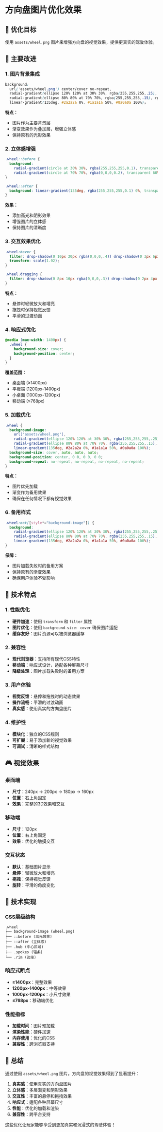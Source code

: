 # 方向盘图片优化效果

## 🎯 优化目标
使用 `assets/wheel.png` 图片来增强方向盘的视觉效果，提供更真实的驾驶体验。

## 🎨 主要改进

### 1. 图片背景集成
```css
background:
  url('assets/wheel.png') center/cover no-repeat,
  radial-gradient(ellipse 120% 120% at 30% 30%, rgba(255,255,255,.25), rgba(0,0,0,.15)),
  radial-gradient(ellipse 80% 80% at 70% 70%, rgba(255,255,255,.15), rgba(0,0,0,.3)),
  linear-gradient(135deg, #2a2a2a 0%, #1a1a1a 50%, #0a0a0a 100%);
```

**特点：**
- 图片作为主要背景层
- 渐变效果作为叠加层，增强立体感
- 保持原有的光影效果

### 2. 立体感增强
```css
.wheel::before {
  background: 
    radial-gradient(circle at 30% 30%, rgba(255,255,255,0.1), transparent 60%),
    radial-gradient(circle at 70% 70%, rgba(0,0,0,0.2), transparent 60%);
}

.wheel::after {
  background: linear-gradient(135deg, rgba(255,255,255,0.1) 0%, transparent 50%, rgba(0,0,0,0.1) 100%);
}
```

**效果：**
- 添加高光和阴影效果
- 增强图片的立体感
- 保持图片的清晰度

### 3. 交互效果优化
```css
.wheel:hover {
  filter: drop-shadow(0 10px 20px rgba(0,0,0,.4)) drop-shadow(0 3px 6px rgba(0,0,0,.3)) brightness(1.1);
  transform: scale(1.02);
}

.wheel.dragging {
  filter: drop-shadow(0 8px 16px rgba(0,0,0,.3)) drop-shadow(0 2px 4px rgba(0,0,0,.2)) brightness(1.05);
}
```

**特点：**
- 悬停时轻微放大和增亮
- 拖拽时保持视觉反馈
- 平滑的过渡动画

### 4. 响应式优化
```css
@media (max-width: 1400px) {
  .wheel {
    background-size: cover;
    background-position: center;
  }
}
```

**覆盖范围：**
- 桌面端 (≥1400px)
- 平板端 (1200px-1400px)
- 小桌面 (1000px-1200px)
- 移动端 (≤768px)

### 5. 加载优化
```css
.wheel {
  background-image: 
    url('assets/wheel.png'),
    radial-gradient(ellipse 120% 120% at 30% 30%, rgba(255,255,255,.25), rgba(0,0,0,.15)),
    radial-gradient(ellipse 80% 80% at 70% 70%, rgba(255,255,255,.15), rgba(0,0,0,.3)),
    linear-gradient(135deg, #2a2a2a 0%, #1a1a1a 50%, #0a0a0a 100%);
  background-size: cover, auto, auto, auto;
  background-position: center, 0 0, 0 0, 0 0;
  background-repeat: no-repeat, no-repeat, no-repeat, no-repeat;
}
```

**特点：**
- 图片优先加载
- 渐变作为备用效果
- 确保在任何情况下都有视觉效果

### 6. 备用样式
```css
.wheel:not([style*="background-image"]) {
  background: 
    radial-gradient(ellipse 120% 120% at 30% 30%, rgba(255,255,255,.25), rgba(0,0,0,.15)),
    radial-gradient(ellipse 80% 80% at 70% 70%, rgba(255,255,255,.15), rgba(0,0,0,.3)),
    linear-gradient(135deg, #2a2a2a 0%, #1a1a1a 50%, #0a0a0a 100%);
}
```

**保障：**
- 图片加载失败时的备用方案
- 保持原有的渐变效果
- 确保用户体验不受影响

## 🚀 技术特点

### 1. 性能优化
- **硬件加速**：使用 `transform` 和 `filter` 属性
- **图片优化**：使用 `background-size: cover` 确保图片适配
- **缓存友好**：图片资源可以被浏览器缓存

### 2. 兼容性
- **现代浏览器**：支持所有现代CSS特性
- **移动端**：响应式设计，适配各种屏幕尺寸
- **降级处理**：图片加载失败时的备用方案

### 3. 用户体验
- **视觉反馈**：悬停和拖拽时的动态效果
- **操作流畅**：平滑的过渡动画
- **真实感**：使用真实的方向盘图片

### 4. 维护性
- **模块化**：独立的CSS规则
- **可扩展**：易于添加新的视觉效果
- **可调试**：清晰的样式结构

## 🎮 视觉效果

### 桌面端
- **尺寸**：240px → 200px → 180px → 160px
- **位置**：右上角固定
- **效果**：完整的3D效果和交互

### 移动端
- **尺寸**：120px
- **位置**：右上角固定
- **效果**：优化的触摸交互

### 交互状态
- **默认**：基础图片显示
- **悬停**：轻微放大和增亮
- **拖拽**：保持视觉反馈
- **旋转**：平滑的角度变化

## 🔧 技术实现

### CSS层级结构
```
.wheel
├── background-image (wheel.png)
├── ::before (高光效果)
├── ::after (立体感)
├── .hub (中心区域)
├── .spokes (辐条)
└── .rim (边缘)
```

### 响应式断点
- **≥1400px**：完整效果
- **1200px-1400px**：中等效果
- **1000px-1200px**：小尺寸效果
- **≤768px**：移动端优化

### 性能指标
- **加载时间**：图片预加载
- **渲染性能**：硬件加速
- **内存使用**：优化的CSS
- **兼容性**：跨浏览器支持

## 🎯 总结

通过使用 `assets/wheel.png` 图片，方向盘的视觉效果得到了显著提升：

1. **真实感**：使用真实的方向盘图片
2. **立体感**：多层渐变和阴影效果
3. **交互性**：丰富的悬停和拖拽效果
4. **响应式**：适配各种屏幕尺寸
5. **性能**：优化的加载和渲染
6. **兼容性**：跨平台支持

这些优化让玩家能够享受到更加真实和沉浸式的驾驶体验！
